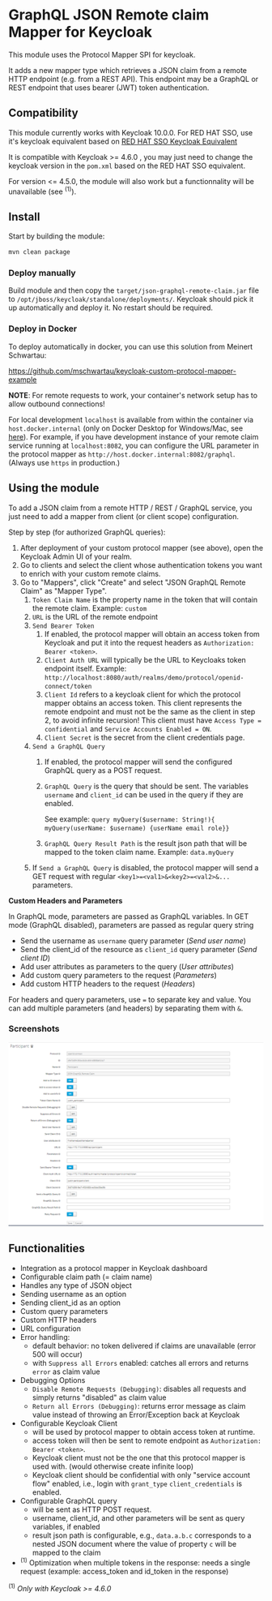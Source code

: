 
# GraphQL JSON Remote claim Mapper for Keycloak

This module uses the Protocol Mapper SPI for keycloak.

It adds a new mapper type which retrieves a JSON claim from a remote HTTP endpoint (e.g. from a REST API).
This endpoint may be a GraphQL or REST endpoint that uses bearer (JWT) token authentication. 

## Compatibility

This module currently works with Keycloak 10.0.0. For RED HAT SSO, use it's keycloak equivalent based on [RED HAT SSO Keycloak Equivalent](https://access.redhat.com/articles/2342881) 

It is compatible with Keycloak >= 4.6.0 , you may just need to change the keycloak version in the ```pom.xml``` based on the RED HAT SSO equivalent.

For version <= 4.5.0, the module will also work but a functionnality will be unavailable (see <sup>(1)</sup>).

## Install

Start by building the module:

```Bash
mvn clean package
```

### Deploy manually

Build module and then copy the `target/json-graphql-remote-claim.jar` file to `/opt/jboss/keycloak/standalone/deployments/`. 
Keycloak should pick it up automatically and deploy it. 
No restart should be required.

### Deploy in Docker

To deploy automatically in docker, you can use this solution from Meinert Schwartau:

https://github.com/mschwartau/keycloak-custom-protocol-mapper-example

**NOTE**: For remote requests to work, your container's network setup has to 
allow outbound connections! 

For local development `localhost` is 
available from within the container via `host.docker.internal` 
(only on Docker Desktop for Windows/Mac, 
see [here](https://docs.docker.com/docker-for-windows/networking/#use-cases-and-workarounds)). 
For example, if you have development instance of your remote claim service running at `localhost:8082`, 
you can configure the URL parameter in the protocol mapper as `http://host.docker.internal:8082/graphql`. 
(Always use `https` in production.)

## Using the module

To add a JSON claim from a remote HTTP / REST / GraphQL service, 
you just need to add a mapper from client (or client scope) configuration.

Step by step (for authorized GraphQL queries):

1. After deployment of your custom protocol mapper (see above), open the Keycloak Admin UI of your realm.
2. Go to clients and select the client whose authentication tokens you want to enrich with your custom remote claims.
3. Go to "Mappers", click "Create" and select "JSON GraphQL Remote Claim" as "Mapper Type".
    1. `Token Claim Name` is the property name in the token that will contain the remote claim. 
    Example: `custom`
    1. `URL` is the URL of the remote endpoint
    1. `Send Bearer Token`
        1. If enabled, the protocol mapper will obtain an access token from Keycloak and 
        put it into the request headers as `Authorization: Bearer <token>`.
        1. `Client Auth URL` will typically be the URL to Keycloaks token endpoint itself. 
        Example: `http://localhost:8080/auth/realms/demo/protocol/openid-connect/token`
        1. `Client Id` refers to a keycloak client for which the protocol mapper obtains an 
        access token. This client represents the remote endpoint and must not be the same 
        as the client in step 2, to avoid infinite recursion! This client must have `Access Type = confidential` and `Service Accounts Enabled = ON`.
        1. `Client Secret` is the secret from the client credentials page.
    1. `Send a GraphQL Query`
        1. If enabled, the protocol mapper will send the configured GraphQL query as a POST request.
        1. `GraphQL Query` is the query that should be sent. 
        The variables `username` and `client_id` can be used in the query if they are enabled. 
        
            See example: `query myQuery($username: String!){ myQuery(userName: $username) {userName email role}}`
        
        1. `GraphQL Query Result Path` is the result json path that will be mapped to the token claim name. Example: `data.myQuery`
    1. If `Send a GraphQL Query` is disabled, the protocol mapper will send a GET request with regular `<key1>=<val1>&<key2>=<val2>&...` parameters.


**Custom Headers and Parameters**

In GraphQL mode, parameters are passed as GraphQL variables. In GET mode (GraphQL disabled), parameters are passed as regular query string

- Send the username as ```username``` query parameter (*Send user name*)
- Send the client_id of the resource as ```client_id``` query parameter (*Send client ID*)
- Add user attributes as parameters to the query (*User attributes*)
- Add custom query parameters to the request (*Parameters*)
- Add custom HTTP headers to the request (*Headers*)

For headers and query parameters, use ```=``` to separate key and value. You can add multiple parameters (and headers) by separating them with ```&```.

### Screenshots

![CreateMapper](./assets/images/CreateMapper.png)


## Functionalities

- Integration as a protocol mapper in Keycloak dashboard
- Configurable claim path (= claim name)
- Handles any type of JSON object
- Sending username as an option
- Sending client_id as an option
- Custom query parameters
- Custom HTTP headers
- URL configuration
- Error handling: 
    - default behavior: no token delivered if claims are unavailable (error 500 will occur)
    - with `Suppress all Errors` enabled: catches all errors and returns `error` as claim value
- Debugging Options
    - `Disable Remote Requests (Debugging)`: disables all requests and simply returns "disabled" as claim value
    - `Return all Errors (Debugging)`: returns error message as claim value instead of throwing an Error/Exception back at Keycloak
- Configurable Keycloak Client
    - will be used by protocol mapper to obtain access token at runtime. 
    - access token will then be sent to remote endpoint as `Authorization: Bearer <token>`.
    - Keycloak client must not be the one that this protocol mapper is used with. (would otherwise create infinite loop)
    - Keycloak client should be confidential with only "service account flow" enabled, i.e., login with `grant_type` `client_credentials` is enabled.
- Configurable GraphQL query
    - will be sent as HTTP POST request. 
    - username, client_id, and other parameters will be sent as query variables, if enabled
    - result json path is configurable, e.g., `data.a.b.c` corresponds to a nested JSON document where the value of property `c` will be mapped to the claim
- <sup>(1)</sup> Optimization when multiple tokens in the response: needs a single request (example: access_token and id_token in the response)

<sup>(1)</sup> *Only with Keycloak >= 4.6.0*
